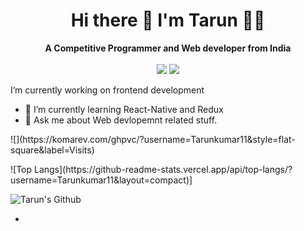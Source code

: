 


<h1 align="center">
  <b>Hi there 👋 I'm Tarun 👨‍💻</b><br>
</h1>

<p align="center">
  <b>A Competitive Programmer and Web developer from India</b>
  <br><br>
  <a href="https://www.linkedin.com/in/tarun-kumar-91614016b/"><img src="https://img.shields.io/badge/LinkedIn-0077B5?style=for-the-badge&logo=linkedin&logoColor=white"></a> 
  <a href= "mailto: Tarunmzn98@gmail.com"><img src="https://img.shields.io/badge/Gmail-D14836?style=for-the-badge&logo=gmail&logoColor=white"></a>
</p>

<p align="left">
  I’m currently working on frontend development
  <ul>
     <li>🌱 I’m currently learning  React-Native and Redux</li>
     <li>💬 Ask me about Web devlopemnt related  stuff.</li>
  </ul>
</p>



<p>![](https://komarev.com/ghpvc/?username=Tarunkumar11&style=flat-square&label=Visits)</p>

<p>![Top Langs](https://github-readme-stats.vercel.app/api/top-langs/?username=Tarunkumar11&layout=compact)]</p>

![Tarun's Github](https://github-readme-stats.vercel.app/api?username=Tarunkumar11&bg_color=30,e96443,904e95&title_color=fff&text_color=fff&hide=stars,issues)






-
<!--
**Tarunkumar11/Tarunkumar11** is a ✨ _special_ ✨ repository because its `README.md` (this file) appears on your GitHub profile.

Here are some ideas to get you started:

- 🔭 I’m currently working on ...
- 🌱 I’m currently learning ...
- 👯 I’m looking to collaborate on ...
- 🤔 I’m looking for help with ...
- 💬 Ask me about ...
- 📫 How to reach me: ...
- 😄 Pronouns: ...
- ⚡ Fun fact: ...
-->
